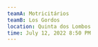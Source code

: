 ```yaml
---
teamA: Motricitários
teamB: Los Gordos
location: Quinta dos Lombos
time: July 12, 2022 8:50 PM
---
```

